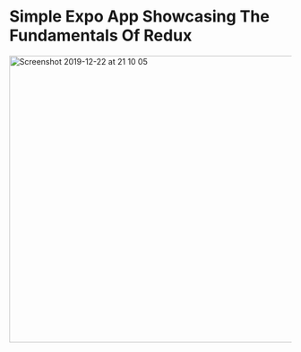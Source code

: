 # Simple Expo App Showcasing The Fundamentals Of Redux

<img width="511" alt="Screenshot 2019-12-22 at 21 10 05" src="https://user-images.githubusercontent.com/26605247/71327399-deb6be00-24ff-11ea-8c69-c7cc5d88c9b4.png">

